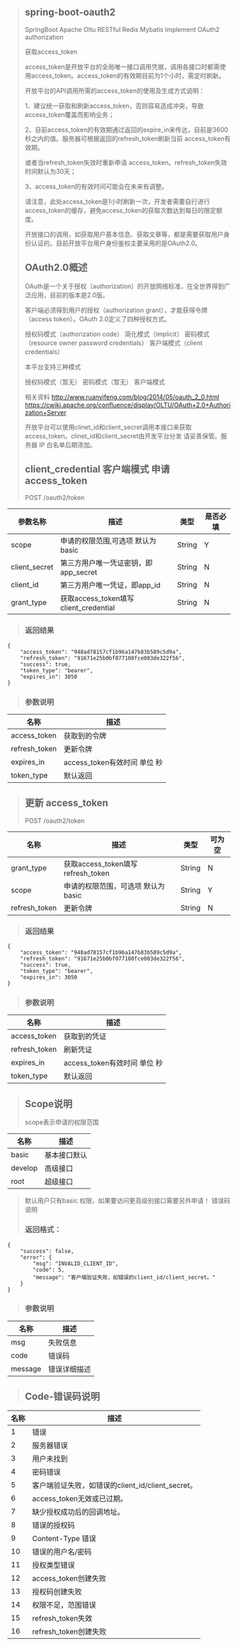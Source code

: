 > ## spring-boot-oauth2
>SpringBoot  Apache Oltu  RESTful  Redis Mybatis  Implement OAuth2 authorization
>
>获取access_token
>
>access_token是开放平台的全局唯一接口调用凭据，调用各接口时都需使用access_token。access_token的有效期目前为1个小时，需定时刷新。
>
>开放平台的API调用所需的access_token的使用及生成方式说明： 
>
>1、建议统一获取和刷新access_token，否则容易造成冲突，导致access_token覆盖而影响业务；
>
>2、目前access_token的有效期通过返回的expire_in来传达，目前是3600秒之内的值。服务器可根据返回的refresh_token刷新当前 access_token有效期。
>
>或者当refresh_token失效时重新申请 access_token。refresh_token失效时间默认为30天；
>
>3、access_token的有效时间可能会在未来有调整。
>
>请注意，此处access_token是1小时刷新一次，开发者需要自行进行access_token的缓存，避免access_token的获取次数达到每日的限定额度。
>
>开放接口的调用，如获取用户基本信息、获取文章等，都是需要获取用户身份认证的。目前开放平台用户身份鉴权主要采用的是OAuth2.0。
>
> ## OAuth2.0概述
>OAuth是一个关于授权（authorization）的开放网络标准，在全世界得到广泛应用，目前的版本是2.0版。
>
>客户端必须得到用户的授权（authorization grant），才能获得令牌（access token）。OAuth 2.0定义了四种授权方式。
>
>授权码模式（authorization code）
>简化模式（implicit）
>密码模式（resource owner password credentials）
>客户端模式（client credentials）
>
>本平台支持三种模式
>
>授权码模式（暂无）
>密码模式（暂无）
>客户端模式
>
>
>相关资料
>http://www.ruanyifeng.com/blog/2014/05/oauth_2_0.html
>https://cwiki.apache.org/confluence/display/OLTU/OAuth+2.0+Authorization+Server
>
>开放平台可以使用clinet_id和client_secret调用本接口来获取access_token。clinet_id和client_secret由开发平台分发 请妥善保管。服务器 IP 白名单后期添加。
>
>
> ## client_credential 客户端模式 申请 access_token
> POST /oauth2/token
>
|参数名称|描述|类型|是否必填|
|-|-|-|-|
| scope|申请的权限范围,可选项 默认为basic|String|Y|
| client_secret|第三方用户唯一凭证密钥，即app_secret|String|N|
| client_id|第三方用户唯一凭证，即app_id|String|N|
| grant_type|获取access_token填写client_credential|String|N|
>
> ### 返回结果
>
```
{
    "access_token": "948ad78157cf1b96a147b83b589c5d9a",
    "refresh_token": "91671e25b0bf077108fce003de322f56",
    "success": true,
    "token_type": "bearer",
    "expires_in": 3050
}
```
>
> ### 参数说明
>
|名称|描述|
|-|-|
| access_token|获取到的令牌|
| refresh_token|更新令牌|
| expires_in|access_token有效时间 单位 秒|
| token_type|默认返回|
>
>
> ## 更新 access_token
> POST /oauth2/token
>
>
|名称|描述|类型|可为空|
|-|-|-|-|
| grant_type|获取access_token填写refresh_token|String|N|
| scope|申请的权限范围，可选项 默认为basic|String|Y|
| refresh_token|更新令牌|String|N|
>
>
> ### 返回结果
>
```
{
    "access_token": "948ad78157cf1b96a147b83b589c5d9a",
    "refresh_token": "91671e25b0bf077108fce003de322f56",
    "success": true,
    "token_type": "bearer",
    "expires_in": 3050
}
```
>
> ### 参数说明
>
|名称|描述|
|-|-|
| access_token|获取到的凭证|
| refresh_token|刷新凭证|
| expires_in|access_token有效时间 单位 秒|
| token_type|默认返回|
>
>
> ## Scope说明
> 
> scope表示申请的权限范围
>
|名称|描述|
|-|-|
| basic|基本接口默认|
| develop|高级接口|
| root|超级接口|
>
> 默认用户只有basic 权限，如果要访问更高级别接口需要另外申请！
> 错误码说明
> ### 返回格式：
```
{
    "success": false,
    "error": {
        "msg": "INVALID_CLIENT_ID",
        "code": 5,
        "message": "客户端验证失败，如错误的client_id/client_secret。"
    }
}
```
>
> ### 参数说明
>
|名称|描述|
|-|-|
| msg|失败信息|
| code|错误码|
| message|错误详细描述|
>
> ## Code-错误码说明
>
|名称|描述|
|-|-|
| 1|错误|
| 2|服务器错误|
| 3|用户未找到|
| 4|密码错误|
| 5|客户端验证失败，如错误的client_id/client_secret。|
| 6|access_token无效或已过期。|
| 7|缺少授权成功后的回调地址。|
| 8|错误的授权码|
| 9|Content-Type 错误|
| 10|错误的用户名/密码|
| 11|授权类型错误|
| 12|access_token创建失败|
| 13|授权码创建失败|
| 14|权限不足，范围错误|
| 15|refresh_token失效|
| 16|refresh_token创建失败|
